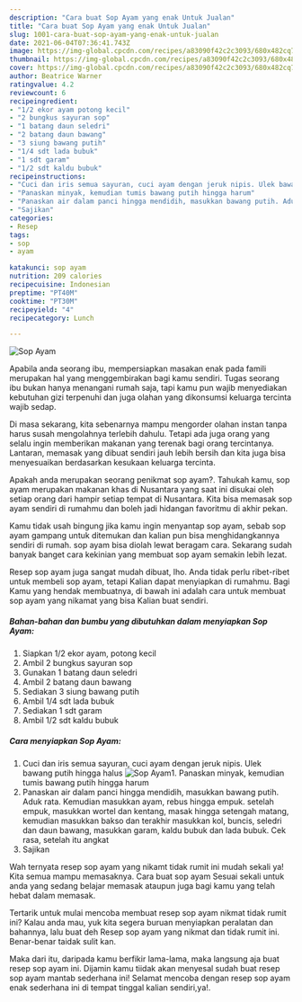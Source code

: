 ```yaml
---
description: "Cara buat Sop Ayam yang enak Untuk Jualan"
title: "Cara buat Sop Ayam yang enak Untuk Jualan"
slug: 1001-cara-buat-sop-ayam-yang-enak-untuk-jualan
date: 2021-06-04T07:36:41.743Z
image: https://img-global.cpcdn.com/recipes/a83090f42c2c3093/680x482cq70/sop-ayam-foto-resep-utama.jpg
thumbnail: https://img-global.cpcdn.com/recipes/a83090f42c2c3093/680x482cq70/sop-ayam-foto-resep-utama.jpg
cover: https://img-global.cpcdn.com/recipes/a83090f42c2c3093/680x482cq70/sop-ayam-foto-resep-utama.jpg
author: Beatrice Warner
ratingvalue: 4.2
reviewcount: 6
recipeingredient:
- "1/2 ekor ayam potong kecil"
- "2 bungkus sayuran sop"
- "1 batang daun seledri"
- "2 batang daun bawang"
- "3 siung bawang putih"
- "1/4 sdt lada bubuk"
- "1 sdt garam"
- "1/2 sdt kaldu bubuk"
recipeinstructions:
- "Cuci dan iris semua sayuran, cuci ayam dengan jeruk nipis. Ulek bawang putih hingga halus"
- "Panaskan minyak, kemudian tumis bawang putih hingga harum"
- "Panaskan air dalam panci hingga mendidih, masukkan bawang putih. Aduk rata. Kemudian masukkan ayam, rebus hingga empuk. setelah empuk, masukkan wortel dan kentang, masak hingga setengah matang, kemudian masukkan bakso dan terakhir masukkan kol, buncis, seledri dan daun bawang, masukkan garam, kaldu bubuk dan lada bubuk. Cek rasa, setelah itu angkat"
- "Sajikan"
categories:
- Resep
tags:
- sop
- ayam

katakunci: sop ayam 
nutrition: 209 calories
recipecuisine: Indonesian
preptime: "PT40M"
cooktime: "PT30M"
recipeyield: "4"
recipecategory: Lunch

---
```



![Sop Ayam](https://img-global.cpcdn.com/recipes/a83090f42c2c3093/680x482cq70/sop-ayam-foto-resep-utama.jpg)

Apabila anda seorang ibu, mempersiapkan masakan enak pada famili merupakan hal yang menggembirakan bagi kamu sendiri. Tugas seorang ibu bukan hanya menangani rumah saja, tapi kamu pun wajib menyediakan kebutuhan gizi terpenuhi dan juga olahan yang dikonsumsi keluarga tercinta wajib sedap.

Di masa  sekarang, kita sebenarnya mampu mengorder olahan instan tanpa harus susah mengolahnya terlebih dahulu. Tetapi ada juga orang yang selalu ingin memberikan makanan yang terenak bagi orang tercintanya. Lantaran, memasak yang dibuat sendiri jauh lebih bersih dan kita juga bisa menyesuaikan berdasarkan kesukaan keluarga tercinta. 



Apakah anda merupakan seorang penikmat sop ayam?. Tahukah kamu, sop ayam merupakan makanan khas di Nusantara yang saat ini disukai oleh setiap orang dari hampir setiap tempat di Nusantara. Kita bisa memasak sop ayam sendiri di rumahmu dan boleh jadi hidangan favoritmu di akhir pekan.

Kamu tidak usah bingung jika kamu ingin menyantap sop ayam, sebab sop ayam gampang untuk ditemukan dan kalian pun bisa menghidangkannya sendiri di rumah. sop ayam bisa diolah lewat beragam cara. Sekarang sudah banyak banget cara kekinian yang membuat sop ayam semakin lebih lezat.

Resep sop ayam juga sangat mudah dibuat, lho. Anda tidak perlu ribet-ribet untuk membeli sop ayam, tetapi Kalian dapat menyiapkan di rumahmu. Bagi Kamu yang hendak membuatnya, di bawah ini adalah cara untuk membuat sop ayam yang nikamat yang bisa Kalian buat sendiri.

<!--inarticleads1-->

##### Bahan-bahan dan bumbu yang dibutuhkan dalam menyiapkan Sop Ayam:

1. Siapkan 1/2 ekor ayam, potong kecil
1. Ambil 2 bungkus sayuran sop
1. Gunakan 1 batang daun seledri
1. Ambil 2 batang daun bawang
1. Sediakan 3 siung bawang putih
1. Ambil 1/4 sdt lada bubuk
1. Sediakan 1 sdt garam
1. Ambil 1/2 sdt kaldu bubuk




<!--inarticleads2-->

##### Cara menyiapkan Sop Ayam:

1. Cuci dan iris semua sayuran, cuci ayam dengan jeruk nipis. Ulek bawang putih hingga halus
<img src="https://img-global.cpcdn.com/steps/6e737817dbfc8769/160x128cq70/sop-ayam-langkah-memasak-1-foto.jpg" alt="Sop Ayam">1. Panaskan minyak, kemudian tumis bawang putih hingga harum
1. Panaskan air dalam panci hingga mendidih, masukkan bawang putih. Aduk rata. Kemudian masukkan ayam, rebus hingga empuk. setelah empuk, masukkan wortel dan kentang, masak hingga setengah matang, kemudian masukkan bakso dan terakhir masukkan kol, buncis, seledri dan daun bawang, masukkan garam, kaldu bubuk dan lada bubuk. Cek rasa, setelah itu angkat
1. Sajikan




Wah ternyata resep sop ayam yang nikamt tidak rumit ini mudah sekali ya! Kita semua mampu memasaknya. Cara buat sop ayam Sesuai sekali untuk anda yang sedang belajar memasak ataupun juga bagi kamu yang telah hebat dalam memasak.

Tertarik untuk mulai mencoba membuat resep sop ayam nikmat tidak rumit ini? Kalau anda mau, yuk kita segera buruan menyiapkan peralatan dan bahannya, lalu buat deh Resep sop ayam yang nikmat dan tidak rumit ini. Benar-benar taidak sulit kan. 

Maka dari itu, daripada kamu berfikir lama-lama, maka langsung aja buat resep sop ayam ini. Dijamin kamu tiidak akan menyesal sudah buat resep sop ayam mantab sederhana ini! Selamat mencoba dengan resep sop ayam enak sederhana ini di tempat tinggal kalian sendiri,ya!.

